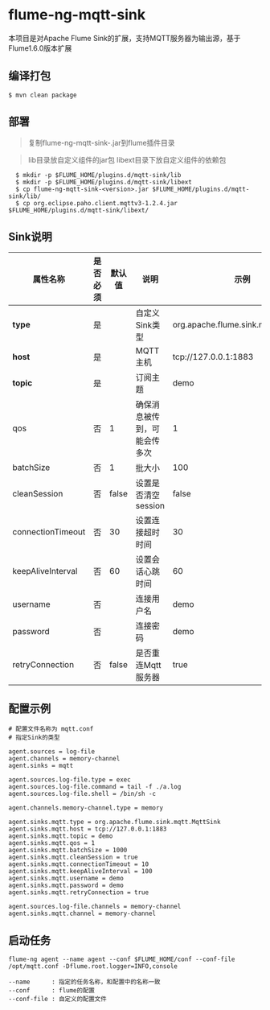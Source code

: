 flume-ng-mqtt-sink
================

本项目是对Apache Flume Sink的扩展，支持MQTT服务器为输出源，基于Flume1.6.0版本扩展

编译打包
----------

```shell
$ mvn clean package
```

部署
----------

> 复制flume-ng-mqtt-sink-<version>.jar到flume插件目录

> lib目录放自定义组件的jar包 libext目录下放自定义组件的依赖包

```shell
  $ mkdir -p $FLUME_HOME/plugins.d/mqtt-sink/lib 
  $ mkdir -p $FLUME_HOME/plugins.d/mqtt-sink/libext
  $ cp flume-ng-mqtt-sink-<version>.jar $FLUME_HOME/plugins.d/mqtt-sink/lib/
  $ cp org.eclipse.paho.client.mqttv3-1.2.4.jar $FLUME_HOME/plugins.d/mqtt-sink/libext/
```

Sink说明
----------

属性名称 | 是否必须 | 默认值 | 说明 | 示例
-- | -- | -- | -- | -- |
<b>type</b> | 是 |  | 自定义Sink类型 |  org.apache.flume.sink.mqtt.MqttSink
<b>host</b> | 是 |  | MQTT主机 |  tcp://127.0.0.1:1883
<b>topic</b> | 是 |  | 订阅主题 |  demo
qos | 否 | 1 | 确保消息被传到，可能会传多次 |  1
batchSize | 否 | 1 | 批大小 |  100
cleanSession | 否 | false | 设置是否清空session  |  false
connectionTimeout | 否 | 30 | 设置连接超时时间 |  30
keepAliveInterval | 否 | 60 | 设置会话心跳时间 |  60
username | 否 |   | 连接用户名 |  demo
password | 否 |   | 连接密码 |  demo
retryConnection | 否 | false  | 是否重连Mqtt服务器 | true


配置示例
--------------------

```properties
# 配置文件名称为 mqtt.conf
# 指定Sink的类型

agent.sources = log-file
agent.channels = memory-channel
agent.sinks = mqtt

agent.sources.log-file.type = exec
agent.sources.log-file.command = tail -f ./a.log
agent.sources.log-file.shell = /bin/sh -c

agent.channels.memory-channel.type = memory

agent.sinks.mqtt.type = org.apache.flume.sink.mqtt.MqttSink
agent.sinks.mqtt.host = tcp://127.0.0.1:1883
agent.sinks.mqtt.topic = demo
agent.sinks.mqtt.qos = 1
agent.sinks.mqtt.batchSize = 1000
agent.sinks.mqtt.cleanSession = true
agent.sinks.mqtt.connectionTimeout = 10
agent.sinks.mqtt.keepAliveInterval = 100
agent.sinks.mqtt.username = demo
agent.sinks.mqtt.password = demo
agent.sinks.mqtt.retryConnection = true

agent.sources.log-file.channels = memory-channel
agent.sinks.mqtt.channel = memory-channel
```

启动任务
--------------------

```shell
flume-ng agent --name agent --conf $FLUME_HOME/conf --conf-file /opt/mqtt.conf -Dflume.root.logger=INFO,console

--name      : 指定的任务名称，和配置中的名称一致
--conf      : flume的配置
--conf-file : 自定义的配置文件
```